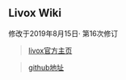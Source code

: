 ## Livox Wiki

  修改于2019年8月15日· 第16次修订

> [livox官方主页](https://www.livoxtech.com/)

> [github地址](https://github.com/Livox-SDK/Livox-SDK)
